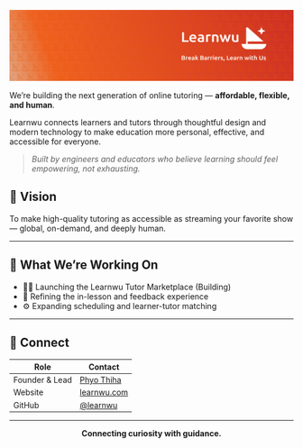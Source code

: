 <p align="center">
  <img src="../banner.jpg" alt="Learnwu Banner" width="600"/>
</p>

We’re building the next generation of online tutoring — **affordable, flexible, and human**.

Learnwu connects learners and tutors through thoughtful design and modern technology to make education more personal, effective, and accessible for everyone.

> _Built by engineers and educators who believe learning should feel empowering, not exhausting._

## 🚀 Vision

To make high-quality tutoring as accessible as streaming your favorite show — global, on-demand, and deeply human.

---

## 🧭 What We’re Working On

- 🧑‍🏫 Launching the Learnwu Tutor Marketplace (Building)
- 💬 Refining the in-lesson and feedback experience
- ⚙️ Expanding scheduling and learner-tutor matching

---

## 🤝 Connect

| Role           | Contact                                       |
| -------------- | --------------------------------------------- |
| Founder & Lead | [Phyo Thiha](mailto:phyothihacodes@gmail.com) |
| Website        | [learnwu.com](https://learnwu.com)            |
| GitHub         | [@learnwu](https://github.com/learnwu)        |

---

<p align="center"><b>Connecting curiosity with guidance.</b></p>
